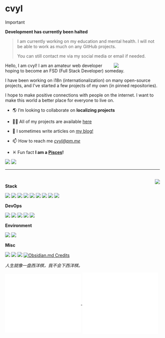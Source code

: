 <h1> cvyl </h1>

> [!IMPORTANT]
> **Development has currently been halted**
> 
> > I am currently working on my education and mental health. I will not be able to work as much on any GitHub projects.
> >
> > You can still contact me via my social media or email if needed.

<img align="right" width="150" src="https://github.com/cvyl/ly-nld/assets/38471793/05818e2e-56ca-440d-98cd-411c1e212c31"/>

Hello, I am cvyl! I am an amateur web developer hoping to become an FSD (Full Stack Developer) someday.

I have been working on i18n (internationalization) on many open-source projects, and I've started a few projects of my own (in pinned repositories).

I hope to make positive connections with people on the internet. I want to make this world a better place for everyone to live on.

- 🌎 I’m looking to collaborate on **localizing projects**  
  
- 👩‍💻 All of my projects are available [here](https://github.com/cvyl?tab=repositories)  
  
- 📝 I sometimes write articles on [my blog!](https://cvyl.me)  
  
- 📫 How to reach me *cvyl@pm.me*  
  
- ♓ Fun fact **I am a [Pisces](https://en.wikipedia.org/wiki/Pisces_(astrology))!**

<p>
  <img src="https://visitor-badge.laobi.icu/badge?page_id=cvyl.readme">
  <a href="https://wakatime.com/@018bbf84-3c52-49cf-9d57-73dd6277abd4"><img src="https://wakatime.com/badge/user/018bbf84-3c52-49cf-9d57-73dd6277abd4.svg" /></a>
</p>

---

<br/>

<picture>
  <source
    srcset="https://github-readme-stats.vercel.app/api?username=cvyl&show_icons=true&theme=dark"
    media="(prefers-color-scheme: dark)"
  />
  <source
    srcset="https://github-readme-stats.vercel.app/api?username=cvyl&show_icons=true"
    media="(prefers-color-scheme: light), (prefers-color-scheme: no-preference)"
  />
  <img src="https://github-readme-stats.vercel.app/api?username=cvyl&show_icons=true" align=right />
</picture>

  **Stack**

  ![](https://img.shields.io/badge/-Next-000000?style=flat-square&logo=next.js&logoColor=white)
  ![](https://img.shields.io/badge/-React-45b8d8?style=flat-square&logo=react&logoColor=white)
  ![](https://img.shields.io/badge/-NPM-CB3837?style=flat-square&logo=npm&logoColor=white)
  ![](https://img.shields.io/badge/-HTML5-E34F26?style=flat-square&logo=html5&logoColor=white)
  ![](https://img.shields.io/badge/-TypeScript-007ACC?style=flat-square&logo=typescript&logoColor=white)
  ![](https://img.shields.io/badge/-Prettier-F7B93E?style=flat-square&logo=prettier&logoColor=white)
  ![](https://img.shields.io/badge/-tailwindcss-50B3D0?style=flat-square&logo=tailwindcss&logoColor=white)
  ![](https://img.shields.io/badge/eslint-3A33D1?style=flat-square&logo=eslint&logoColor=white)
  ![](https://img.shields.io/badge/Laravel%2010.x-FF2D20?style=flat-square&logo=laravel&logoColor=white)

  **DevOps**

  ![](https://img.shields.io/badge/Git-%23F05033.svg?style=flat-square&logo=git&logoColor=white)
  ![](https://img.shields.io/badge/-Github_Actions-2088FF?style=flat-square&logo=github-actions&logoColor=white)
  ![](https://img.shields.io/badge/-Ubuntu-DB652A?style=flat-square&logo=ubuntu&logoColor=white)
  ![](https://img.shields.io/badge/Debian-D70A53?style=flat-square&logo=debian&logoColor=white)
  ![](https://img.shields.io/badge/-WSL2-4b36c2?style=flat-square&logo=linux&logoColor=white)

  **Environment**

  ![](https://img.shields.io/badge/Windows-0078D6?style=flat-square&logo=windows&logoColor=white)
  ![](https://img.shields.io/badge/-Visual%20Studio%20Code-blue?style=flat-square&logo=visual-studio-code&logoColor=ffffff)


  **Misc**

  [![](https://img.shields.io/badge/-GitHub-000000?style=for-the-badge&logo=github&logoColor=white&link=https%3A%2F%2Fgithub.com%2Fly-nld)](https://github.com/cvyl)
  [![](https://img.shields.io/badge/Maid.JS-white.svg?&style=for-the-badge&color=black)](https://maid.js.org/)
  [![](https://img.shields.io/badge/Crowdin-2E3340?logo=crowdin&logoColor=fff&style=for-the-badge)](https://crowdin.com/profile/kohada/)
  [![Obsidian.md Credits](https://img.shields.io/badge/Obsidian-%23483699.svg?style=for-the-badge&logo=obsidian&logoColor=white)](https://help.obsidian.md/Obsidian/Credits#Translators)

  *人生就像一盘西洋棋，我不会下西洋棋。*

<a href="https://github.com/cvyl">
  <img align="center" width="49%" src="./metrics-main.svg" />
</a>
<a href="https://github.com/cvyl">
  <img align="center" width="49%" src="./metrics-lang-wakatime.svg" />
</a>
